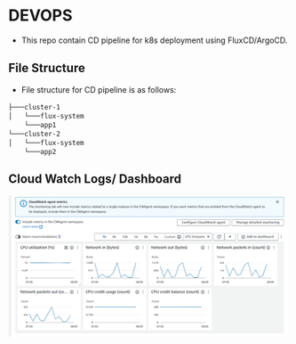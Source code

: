 # DEVOPS

- This repo contain CD pipeline for k8s deployment using FluxCD/ArgoCD.

## File Structure

- File structure for CD pipeline is as follows:
```
├───cluster-1
│   └───flux-system
    └───app1
└───cluster-2
│   └───flux-system
    └───app2
```

## Cloud Watch Logs/ Dashboard
![alt text](images/image.png)